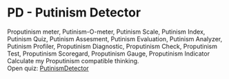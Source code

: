 # PD - **Putinism Detector**<br> 
Proputinism meter, Putinism-O-meter, Putinism Scale, Putinism Index, Putinism Quiz,
Putinism Assesment, Putinism Evaluation, Putinism Analyzer, Putinism Profiler, Proputinism Diagnostic,
Proputinism Check, Proputinism Test, Proputinism Scoregard, Proputinism Gauge, Proputinism Indicator<br>
Calculate my Proputinism compatible thinking.<br>
Open quiz: [PutinismDetector](https://veijoryhanen.github.io/PD/PutinismDetector.html)

